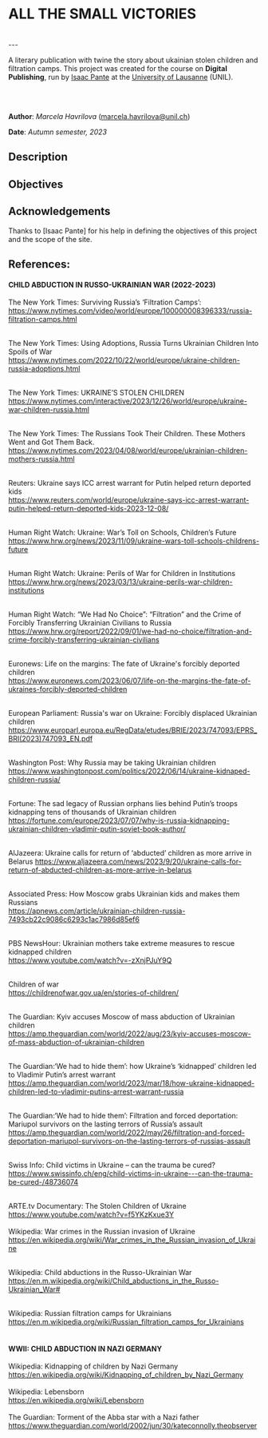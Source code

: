 # ALL THE SMALL VICTORIES
<br>
---

A literary publication with twine the story about ukainian stolen children and filtration camps.  This project was created for the course on **Digital Publishing**, run by [Isaac Pante](https://github.com/ipante) at the [University of Lausanne](https://www.unil.ch/) (UNIL).


<br><br>

**Author**: _Marcela Havrilova_ (<marcela.havrilova@unil.ch>)

**Date**: _Autumn semester, 2023_

## Description



## Objectives


## Acknowledgements

Thanks to [Isaac Pante] for his help in defining the objectives of this project and the scope of the site.


## References:

#### CHILD ABDUCTION IN RUSSO-UKRAINIAN WAR (2022-2023)

The New York Times: Surviving Russia’s ‘Filtration Camps’: <br>
https://www.nytimes.com/video/world/europe/100000008396333/russia-filtration-camps.html
<br>
<br>

The New York Times: Using Adoptions, Russia Turns Ukrainian Children Into Spoils of War <br>
https://www.nytimes.com/2022/10/22/world/europe/ukraine-children-russia-adoptions.html
<br><br>

The New York Times: UKRAINE’S STOLEN CHILDREN<br>
https://www.nytimes.com/interactive/2023/12/26/world/europe/ukraine-war-children-russia.html
<br><br>

The New York Times: The Russians Took Their Children. These Mothers Went and Got Them Back. <br>
https://www.nytimes.com/2023/04/08/world/europe/ukrainian-children-mothers-russia.html
<br><br>

Reuters: Ukraine says ICC arrest warrant for Putin helped return deported kids <br>
https://www.reuters.com/world/europe/ukraine-says-icc-arrest-warrant-putin-helped-return-deported-kids-2023-12-08/
<br><br>

Human Right Watch: Ukraine: War’s Toll on Schools, Children’s Future <br>
https://www.hrw.org/news/2023/11/09/ukraine-wars-toll-schools-childrens-future
<br><br>

Human Right Watch: Ukraine: Perils of War for Children in Institutions <br>
https://www.hrw.org/news/2023/03/13/ukraine-perils-war-children-institutions
<br><br>

Human Right Watch: “We Had No Choice”: “Filtration” and the Crime of Forcibly Transferring Ukrainian Civilians to Russia<br>
https://www.hrw.org/report/2022/09/01/we-had-no-choice/filtration-and-crime-forcibly-transferring-ukrainian-civilians
<br><br>

Euronews: Life on the margins: The fate of Ukraine's forcibly deported children<br>
https://www.euronews.com/2023/06/07/life-on-the-margins-the-fate-of-ukraines-forcibly-deported-children
<br><br>

European Parliament: Russia's war on Ukraine: Forcibly displaced Ukrainian children <br>
https://www.europarl.europa.eu/RegData/etudes/BRIE/2023/747093/EPRS_BRI(2023)747093_EN.pdf
<br><br>

Washington Post: Why Russia may be taking Ukrainian children <br>
https://www.washingtonpost.com/politics/2022/06/14/ukraine-kidnaped-children-russia/
<br><br>

Fortune: The sad legacy of Russian orphans lies behind Putin’s troops kidnapping tens of thousands of Ukrainian children <br>
https://fortune.com/europe/2023/07/07/why-is-russia-kidnapping-ukrainian-children-vladimir-putin-soviet-book-author/
<br><br>

AlJazeera: Ukraine calls for return of ‘abducted’ children as more arrive in Belarus
https://www.aljazeera.com/news/2023/9/20/ukraine-calls-for-return-of-abducted-children-as-more-arrive-in-belarus 
<br><br>

Associated Press: How Moscow grabs Ukrainian kids and makes them Russians <br>
https://apnews.com/article/ukrainian-children-russia-7493cb22c9086c6293c1ac7986d85ef6
<br><br>

PBS NewsHour: Ukrainian mothers take extreme measures to rescue kidnapped children <br>
https://www.youtube.com/watch?v=-zXnjPJuY9Q
<br><br>

Children of war<br>
https://childrenofwar.gov.ua/en/stories-of-children/
<br><br>

The Guardian: Kyiv accuses Moscow of mass abduction of Ukrainian children <br>
https://amp.theguardian.com/world/2022/aug/23/kyiv-accuses-moscow-of-mass-abduction-of-ukrainian-children
<br><br>


The Guardian:‘We had to hide them’: how Ukraine’s ‘kidnapped’ children led to Vladimir Putin’s arrest warrant<br>
https://amp.theguardian.com/world/2023/mar/18/how-ukraine-kidnapped-children-led-to-vladimir-putins-arrest-warrant-russia
<br><br>

The Guardian:‘We had to hide them’: Filtration and forced deportation: Mariupol survivors on the lasting terrors of Russia’s assault<br>
https://amp.theguardian.com/world/2022/may/26/filtration-and-forced-deportation-mariupol-survivors-on-the-lasting-terrors-of-russias-assault
<br><br>

Swiss Info: Child victims in Ukraine – can the trauma be cured?<br>
https://www.swissinfo.ch/eng/child-victims-in-ukraine---can-the-trauma-be-cured-/48736074
<br><br>

ARTE.tv Documentary: The Stolen Children of Ukraine <br>
https://www.youtube.com/watch?v=f5YKzKxue3Y
<br>
<br>
Wikipedia: War crimes in the Russian invasion of Ukraine<br>
https://en.wikipedia.org/wiki/War_crimes_in_the_Russian_invasion_of_Ukraine
<br><br>

Wikipedia: Child abductions in the Russo-Ukrainian War<br>
https://en.m.wikipedia.org/wiki/Child_abductions_in_the_Russo-Ukrainian_War#
<br><br>

Wikipedia: Russian filtration camps for Ukrainians <br>
https://en.m.wikipedia.org/wiki/Russian_filtration_camps_for_Ukrainians
<br><br>

#### WWII: CHILD ABDUCTION IN NAZI GERMANY

Wikipedia: Kidnapping of children by Nazi Germany <br>
https://en.wikipedia.org/wiki/Kidnapping_of_children_by_Nazi_Germany
<br><br>
Wikipedia: Lebensborn <br>
https://en.wikipedia.org/wiki/Lebensborn
<br><br>
The Guardian: Torment of the Abba star with a Nazi father <br>
https://www.theguardian.com/world/2002/jun/30/kateconnolly.theobserver
<br><br>
